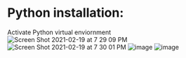 # Python installation: 
Activate Python virtual enviornment
![Screen Shot 2021-02-19 at 7 29 09 PM](https://user-images.githubusercontent.com/46041564/108582676-95bbee80-72e9-11eb-8ef9-7d82092e0cd3.png)
![Screen Shot 2021-02-19 at 7 30 01 PM](https://user-images.githubusercontent.com/46041564/108582678-981e4880-72e9-11eb-9b14-eeb7e3cf19e9.png)
![image](https://user-images.githubusercontent.com/46041564/108582870-afaa0100-72ea-11eb-89d7-3f58d2307295.png)
![image](https://user-images.githubusercontent.com/46041564/108582824-7376a080-72ea-11eb-9e24-0da0cab23c98.png)
